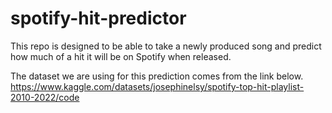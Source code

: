 # spotify-hit-predictor

This repo is designed to be able to take a newly produced song and predict how much of a hit it will be on Spotify when released. 

The dataset we are using for this prediction comes from the link below. 
https://www.kaggle.com/datasets/josephinelsy/spotify-top-hit-playlist-2010-2022/code 
